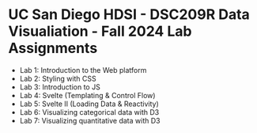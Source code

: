 # UC San Diego HDSI - DSC209R Data Visualiation - Fall 2024 Lab Assignments 

- Lab 1: Introduction to the Web platform
- Lab 2: Styling with CSS
- Lab 3: Introduction to JS
- Lab 4: Svelte (Templating & Control Flow)
- Lab 5: Svelte II (Loading Data & Reactivity)
- Lab 6: Visualizing categorical data with D3
- Lab 7: Visualizing quantitative data with D3
